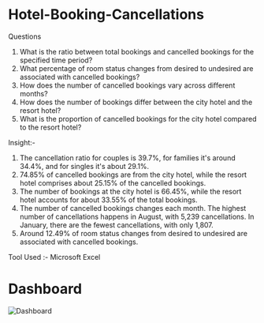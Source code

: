 # Hotel-Booking-Cancellations

Questions

1. What is the ratio between total bookings and cancelled bookings for the specified time period?
2. What percentage of room status changes from desired to undesired are associated with cancelled bookings?
3. How does the number of cancelled bookings vary across different months?
4. How does the number of bookings differ between the city hotel and the resort hotel?
5. What is the proportion of cancelled bookings for the city hotel compared to the resort hotel?

Insight:-
1. The cancellation ratio for couples is 39.7%, for families it's around 34.4%, and for singles it's about 29.1%.
2. 74.85% of cancelled bookings are from the city hotel, while the resort hotel comprises about 25.15% of the cancelled bookings.
3. The number of bookings at the city hotel is 66.45%, while the resort hotel accounts for about 33.55% of the total bookings.
4. The number of cancelled bookings changes each month. The highest number of cancellations happens in August, with 5,239 cancellations. In January, there are the fewest cancellations, with only 1,807.
5. Around 12.49% of room status changes from desired to undesired are associated with cancelled bookings.

Tool Used :- Microsoft Excel 

# Dashboard
![Dashboard](https://github.com/Animeshgehlot/Hotel-Booking-Cancellations/assets/168953673/80fbc5a2-b2c7-4e16-9f9f-6dfd47c2e88d)

